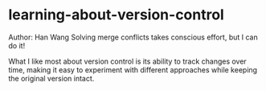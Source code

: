 # learning-about-version-control

Author: Han Wang
Solving merge conflicts takes conscious effort, but I can do it!

What I like most about version control is its ability to track changes over time, making it easy to experiment with different approaches while keeping the original version intact. 
